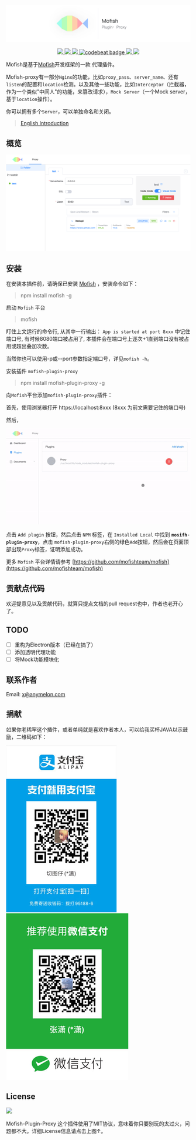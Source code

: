 ![banner picture](./docs/image/banner.png)

<p align="center">
  <a href="https://raw.githubusercontent.com/mofishteam/mofish-plugin-proxy/master/LICENSE">
      <img src="https://img.shields.io/badge/license-MIT-333">
  </a>
  <a href="https://raw.githubusercontent.com/mofishteam/mofish-plugin-proxy/master/LICENSE">
      <img src="https://img.shields.io/badge/language-Javascript-orange">
  </a>
  <a href="https://raw.githubusercontent.com/mofishteam/mofish-plugin-proxy/master/LICENSE">
      <img src="https://img.shields.io/badge/platform-mac%20%7C%20win%20%7C%20linux-lightgrey">
  </a>
  <a href="https://codebeat.co/projects/github-com-mofishteam-mofish-plugin-proxy-master">
      <img alt="codebeat badge" src="https://codebeat.co/badges/fc41a013-d6b1-4d72-9353-166321a8f299" />
  </a>
  <a href="https://raw.githubusercontent.com/mofishteam/mofish-plugin-proxy/master/LICENSE">
      <img src="https://img.shields.io/badge/VUE-2.6-green">
  </a>
  <a href="https://raw.githubusercontent.com/mofishteam/mofish-plugin-proxy/master/LICENSE">
      <img src="https://img.shields.io/badge/KOA-2.7-blue">
  </a>
</p>

Mofish是基于[Mofish](https://github.com/mofishteam/mofish)开发框架的一款 代理插件。

Mofish-proxy有一部分`Nginx`的功能，比如`proxy_pass`、`server_name`、还有`listen`的配置和`location`检测。以及其他一些功能，比如`Interceptor`（拦截器，作为一个类似"中间人"的功能，来篡改请求），`Mock Server`（一个Mock server，基于`location`操作）。

你可以拥有多个`Server`，可以单独命名和关闭。

> [English Introduction](../../README.md)

## 概览

![overview picture](./docs/image/overview.png)

## 安装

在安装本插件前，请确保已安装 [Mofish](https://github.com/mofishteam/mofish) ，安装命令如下：

> npm install mofish -g

启动 `Mofish` 平台

> mofish

盯住上文运行的命令行, 从其中一行输出： `App is started at port 8xxx` 中记住端口号, 有时候8080端口被占用了, 本插件会在端口号上逐次+1直到端口没有被占用或超出叠加次数。

当然你也可以使用-p或--port参数指定端口号，详见`mofish -h`。

安装插件 `mofish-plugin-proxy`

> npm install mofish-plugin-proxy -g

向`Mofish`平台添加`mofish-plugin-proxy`插件：

首先，使用浏览器打开 https://localhost:8xxx (8xxx 为前文需要记住的端口号)

然后，

![banner picture](./docs/image/how_to_add_proxy.gif)

点击 `Add plugin` 按钮，然后点击 `NPM` 标签，在 `Installed Local` 中找到 **`mosifh-plugin-proxy`**，点击 `mofish-plugin-proxy`右侧的绿色`Add`按钮，然后会在页面顶部出现`Proxy`标签，证明添加成功。 

更多 `Mofish` 平台详情请参考 [https://github.com/mofishteam/mofish](https://github.com/mofishteam/mofish)

## 贡献点代码

欢迎提意见以及贡献代码，就算只提点文档的pull request也中，作者也老开心了。

## TODO

- [ ] 重构为Electron版本（已经在搞了）
- [ ] 添加透明代理功能
- [ ] 将Mock功能模块化

## 联系作者

Email: [x@anymelon.com](mailto:x@anymelon.com)

## 捐献

如果你老稀罕这个插件，或者单纯就是喜欢作者本人，可以给我买杯JAVA以示鼓励，二维码如下：

![alipay](../image/alipay.JPG)
![wxpay](../image/wxpay.JPG)

## License

<a href="https://github.com/mofishteam/mofish-plugin-proxy/blob/master/LICENSE">
    <img src="https://upload.wikimedia.org/wikipedia/commons/thumb/f/f8/License_icon-mit-88x31-2.svg/128px-License_icon-mit-88x31-2.svg.png">
</a>

Mofish-Plugin-Proxy 这个插件使用了MIT协议，意味着你只要别玩的太过火，问题都不大。详细License信息请点击上图↑。
